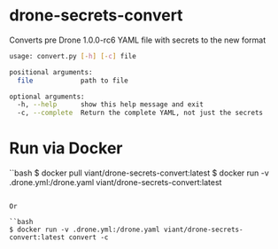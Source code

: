 # drone-secrets-convert
Converts pre Drone 1.0.0-rc6 YAML file with secrets to the new format

```bash
usage: convert.py [-h] [-c] file

positional arguments:
  file            path to file

optional arguments:
  -h, --help      show this help message and exit
  -c, --complete  Return the complete YAML, not just the secrets
```

# Run via Docker

``bash
$ docker pull viant/drone-secrets-convert:latest
$ docker run -v .drone.yml:/drone.yaml viant/drone-secrets-convert:latest
```

Or

``bash
$ docker run -v .drone.yml:/drone.yaml viant/drone-secrets-convert:latest convert -c
```
